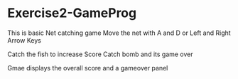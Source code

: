 # Exercise2-GameProg
 
This is basic Net catching game
Move the net with A and D or Left and Right Arrow Keys

Catch the fish to increase Score
Catch  bomb and its game over

Gmae displays the overall score and a gameover panel
